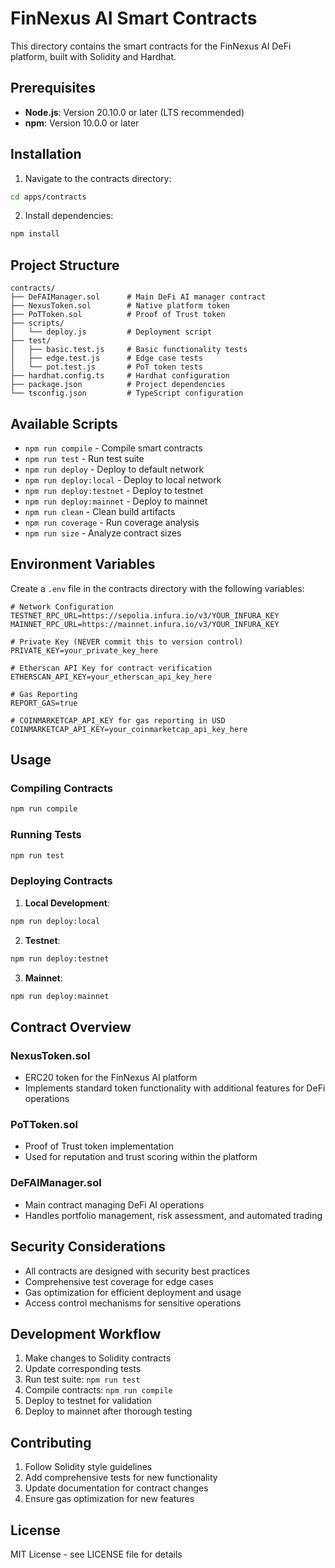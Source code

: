 # FinNexus AI Smart Contracts

This directory contains the smart contracts for the FinNexus AI DeFi platform, built with Solidity and Hardhat.

## Prerequisites

- **Node.js**: Version 20.10.0 or later (LTS recommended)
- **npm**: Version 10.0.0 or later

## Installation

1. Navigate to the contracts directory:
```bash
cd apps/contracts
```

2. Install dependencies:
```bash
npm install
```

## Project Structure

```
contracts/
├── DeFAIManager.sol      # Main DeFi AI manager contract
├── NexusToken.sol        # Native platform token
├── PoTToken.sol          # Proof of Trust token
├── scripts/
│   └── deploy.js         # Deployment script
├── test/
│   ├── basic.test.js     # Basic functionality tests
│   ├── edge.test.js      # Edge case tests
│   └── pot.test.js       # PoT token tests
├── hardhat.config.ts     # Hardhat configuration
├── package.json          # Project dependencies
└── tsconfig.json         # TypeScript configuration
```

## Available Scripts

- `npm run compile` - Compile smart contracts
- `npm run test` - Run test suite
- `npm run deploy` - Deploy to default network
- `npm run deploy:local` - Deploy to local network
- `npm run deploy:testnet` - Deploy to testnet
- `npm run deploy:mainnet` - Deploy to mainnet
- `npm run clean` - Clean build artifacts
- `npm run coverage` - Run coverage analysis
- `npm run size` - Analyze contract sizes

## Environment Variables

Create a `.env` file in the contracts directory with the following variables:

```env
# Network Configuration
TESTNET_RPC_URL=https://sepolia.infura.io/v3/YOUR_INFURA_KEY
MAINNET_RPC_URL=https://mainnet.infura.io/v3/YOUR_INFURA_KEY

# Private Key (NEVER commit this to version control)
PRIVATE_KEY=your_private_key_here

# Etherscan API Key for contract verification
ETHERSCAN_API_KEY=your_etherscan_api_key_here

# Gas Reporting
REPORT_GAS=true

# COINMARKETCAP_API_KEY for gas reporting in USD
COINMARKETCAP_API_KEY=your_coinmarketcap_api_key_here
```

## Usage

### Compiling Contracts

```bash
npm run compile
```

### Running Tests

```bash
npm run test
```

### Deploying Contracts

1. **Local Development**:
```bash
npm run deploy:local
```

2. **Testnet**:
```bash
npm run deploy:testnet
```

3. **Mainnet**:
```bash
npm run deploy:mainnet
```

## Contract Overview

### NexusToken.sol
- ERC20 token for the FinNexus AI platform
- Implements standard token functionality with additional features for DeFi operations

### PoTToken.sol
- Proof of Trust token implementation
- Used for reputation and trust scoring within the platform

### DeFAIManager.sol
- Main contract managing DeFi AI operations
- Handles portfolio management, risk assessment, and automated trading

## Security Considerations

- All contracts are designed with security best practices
- Comprehensive test coverage for edge cases
- Gas optimization for efficient deployment and usage
- Access control mechanisms for sensitive operations

## Development Workflow

1. Make changes to Solidity contracts
2. Update corresponding tests
3. Run test suite: `npm run test`
4. Compile contracts: `npm run compile`
5. Deploy to testnet for validation
6. Deploy to mainnet after thorough testing

## Contributing

1. Follow Solidity style guidelines
2. Add comprehensive tests for new functionality
3. Update documentation for contract changes
4. Ensure gas optimization for new features

## License

MIT License - see LICENSE file for details
